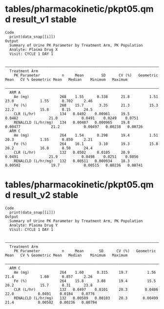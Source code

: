 # tables/pharmacokinetic/pkpt05.qmd result_v1 stable

    Code
      print(data_snap[[i]])
    Output
      Summary of Urine PK Parameter by Treatment Arm, PK Population
      Analyte: Plasma Drug X 
      Visit: CYCLE 1 DAY 1
      
      —————————————————————————————————————————————————————————————————————————————————————————————————————————————————————————————
      Treatment Arm                                                                                                                
        PK Parameter          n     Mean        SD      CV (%)   Geometric Mean   CV % Geometric Mean   Median    Minimum   Maximum
      —————————————————————————————————————————————————————————————————————————————————————————————————————————————————————————————
      ARM A                                                                                                                        
        Ae (mg)              268    1.55      0.338      21.8         1.51               23.0            1.55      0.702     2.46  
        Fe (%)               268    15.7       3.35      21.3         15.3               22.2            15.8      8.15      24.5  
        CLR (L/hr)           134   0.0492    0.00961     19.5        0.0482              21.0           0.0491    0.0249    0.0751 
        RENALCLD (L/hr/mg)   134   0.00487   0.000965    19.8       0.00477              21.2           0.00497   0.00238   0.00726
      ARM C                                                                                                                        
        Ae (mg)              264    1.54      0.298      19.4         1.51               20.3            1.55      0.850     2.21  
        Fe (%)               264    16.1       3.10      19.3         15.8               20.2            16.0      8.50      24.4  
        CLR (L/hr)           132   0.0502     0.0105     20.9        0.0491              21.9           0.0498    0.0251    0.0856 
        RENALCLD (L/hr/mg)   132   0.00511   0.000934    18.3       0.00502              19.7           0.00515   0.00236   0.00741

# tables/pharmacokinetic/pkpt05.qmd result_v2 stable

    Code
      print(data_snap[[i]])
    Output
      Summary of Urine PK Parameter by Treatment Arm, PK Population
      Analyte: Plasma Drug Y 
      Visit: CYCLE 1 DAY 1
      
      ————————————————————————————————————————————————————————————————————————————————————————————————————————————————————————————
      Treatment Arm                                                                                                               
        PK Parameter          n     Mean       SD      CV (%)   Geometric Mean   CV % Geometric Mean   Median    Minimum   Maximum
      ————————————————————————————————————————————————————————————————————————————————————————————————————————————————————————————
      ARM C                                                                                                                       
        Ae (mg)              264    1.60      0.315     19.7         1.56               21.4            1.60      0.857     2.26  
        Fe (%)               264    15.8      3.08      19.4         15.5               20.2            15.7      8.31      23.8  
        CLR (L/hr)           132   0.0497    0.0101     20.3        0.0486              22.0           0.0491    0.0184    0.0776 
        RENALCLD (L/hr/mg)   132   0.00509   0.00103    20.3       0.00499              21.4           0.00502   0.00236   0.00794

